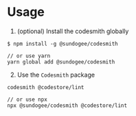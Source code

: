 # Usage
1. (optional) Install the codesmith globally
```Shell
$ npm install -g @sundogee/codesmith

// or use yarn
yarn global add @sundogee/codesmith
```

2. Use the `Codesmith` package
```Shell
codesmith @codestore/lint

// or use npx
npx @sundogee/codesmith @codestore/lint
```